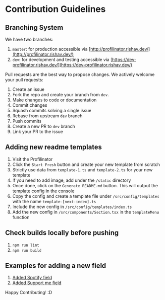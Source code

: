 # Contribution Guidelines

## Branching System

We have two branches:

1. `master`: for production accessible via [http://profilinator.rishav.dev/](http://profilinator.rishav.dev/)
2. `dev`: for development and testing accessible via [https://dev-profilinator.rishav.dev/](https://dev-profilinator.rishav.dev/)

Pull requests are the best way to propose changes. We actively welcome your pull requests:

1. Create an issue
2. Fork the repo and create your branch from `dev`.
3. Make changes to code or documentation
4. Commit changes
5. Squash commits solving a single issue
6. Rebase from upstream `dev` branch
7. Push commits
8. Create a new PR to `dev` branch
9. Link your PR to the issue

## Adding new readme templates

1. Visit the Profilinator
2. Click the `Start Fresh` button and create your new template from scratch
3. Strictly use data from `template-1.ts` and `template-2.ts` for your new template
4. If you need to add image, add under the `/static` directory
5. Once done, click on the `Generate README.md` button. This will output the template config in the console
6. Copy the config and create a template file under `/src/config/templates` with the name `template-[next-index].ts`
7. Include the new config in `/src/config/templates/index.ts`
8. Add the new config in `/src/components/Section.tsx` in the `templateMenu` function

## Check builds locally before pushing

1. `npm run lint`
2. `npm run build`

## Examples for adding a new field

1. [Added Spotify field](https://github.com/rishavanand/github-profilinator/pull/15)
2. [Added Support me field](https://github.com/rishavanand/github-profilinator/pull/44)

Happy Contributing! :D
